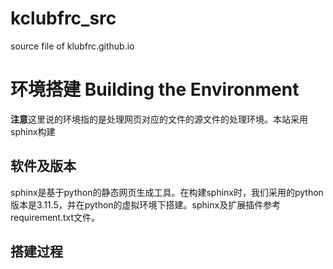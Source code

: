 # kclubfrc_src
source file of klubfrc.github.io
# 环境搭建 Building the Environment
**注意**这里说的环境指的是处理网页对应的文件的源文件的处理环境。本站采用sphinx构建
## 软件及版本
sphinx是基于python的静态网页生成工具。在构建sphinx时，我们采用的python版本是3.11.5，并在python的虚拟环境下搭建。sphinx及扩展插件参考requirement.txt文件。
## 搭建过程
